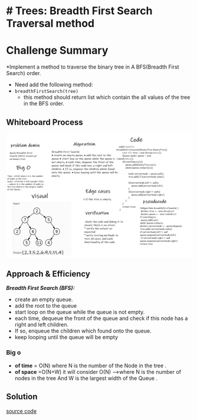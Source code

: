 # # Trees: Breadth First Search Traversal method
# Challenge Summary
*Implement a method to traverse the binary tree in A BFS(Breadth First Search) order.
* Need add the following method:
* `breadthFirstSearch(tree)`
   * this method should return list which contain the all values of the tree in the BFS order.

## Whiteboard Process
![Whiteboard](./cc17.png)

## Approach & Efficiency
***Breadth First Search (BFS):***

* create an empty queue.
* add the root to the queue
* start loop on the queue while the queue is not empty.
* each time, dequeue the front of the queue and check if this node has a right and left children.
* If so, enqueue the children which found onto the queue.
* keep looping until the queue will be empty
### Big o 
  - **of time** = O(N) where N is the number  of the Node in the tree .
  - **of space** =O(N+W) it will consider O(N) -->where N is the number of nodes in the tree And W is the largest width of the Queue . 
## Solution
[source code](../lib/src/main/java/trees/BinaryTree.java)

